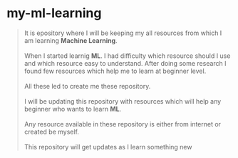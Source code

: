 # my-ml-learning

> It is epository where I will be keeping my all resources from which I am learning **Machine Learning**.<br><br>
> When I started learnig **ML**. I had difficulty which resource should I use and which resource easy to understand. After doing some research I found few resources which help me to learn at beginner level. <br><br>
> All these led to create me these repository.<br><br>
> I will be updating this repository with resources which will help any beginner who wants to learn **ML**. <br><br>
> Any resource available in these repository is either from internet or created be myself.<br><br>
> This repository will get updates as I learn something new
